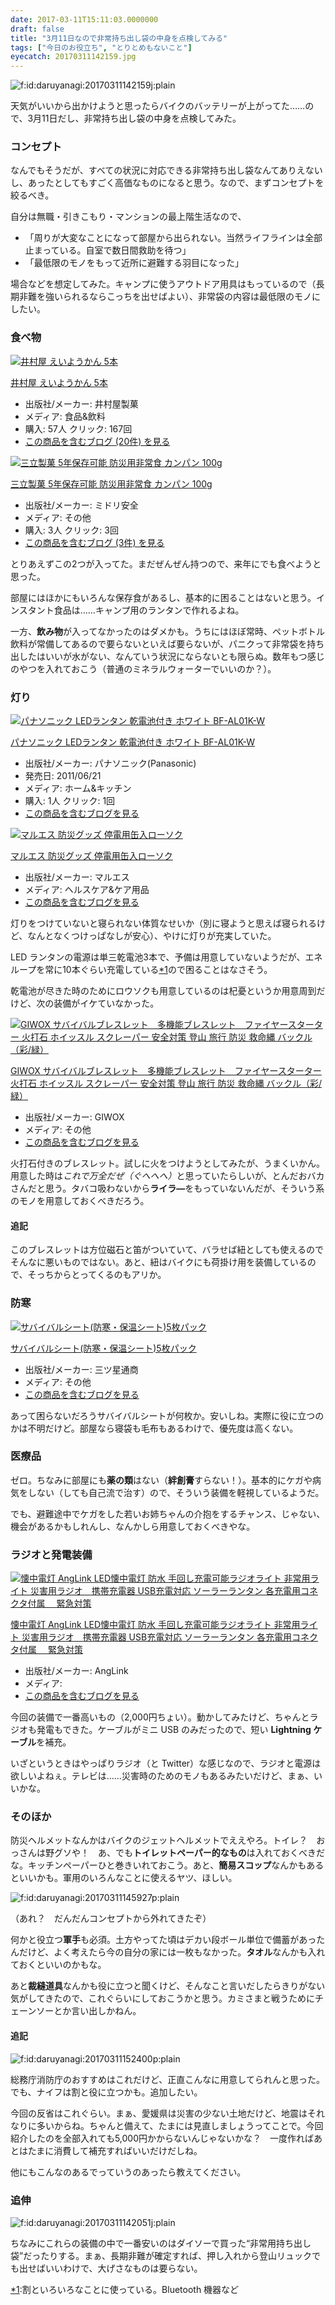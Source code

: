 ```yaml
---
date: 2017-03-11T15:11:03.0000000
draft: false
title: "3月11日なので非常持ち出し袋の中身を点検してみる"
tags: ["今日のお役立ち", "とりとめもないこと"]
eyecatch: 20170311142159.jpg
---
```

<p><span itemscope itemtype="http://schema.org/Photograph"><img src="20170311142159.jpg" alt="f:id:daruyanagi:20170311142159j:plain" title="f:id:daruyanagi:20170311142159j:plain" class="hatena-fotolife" itemprop="image"></span></p><p>天気がいいから出かけようと思ったらバイクのバッテリーが上がってた……ので、3月11日だし、非常持ち出し袋の中身を点検してみた。</p>

<div class="section">
<h3>コンセプト</h3>
<p>なんでもそうだが、すべての状況に対応できる非常持ち出し袋なんてありえないし、あったとしてもすごく高価なものになると思う。なので、まずコンセプトを絞るべき。</p><p>自分は無職・引きこもり・マンションの最上階生活なので、</p>

<ul>
<li>「周りが大変なことになって部屋から出られない。当然ライフラインは全部止まっている。自室で数日間救助を待つ」</li>
<li>「最低限のモノをもって近所に避難する羽目になった」</li>
</ul><p>場合などを想定してみた。キャンプに使うアウトドア用具はもっているので（長期非難を強いられるならこっちを出せばよい）、非常袋の内容は最低限のモノにしたい。</p>

</div>
<div class="section">
<h3>食べ物</h3>
<p><div class="hatena-asin-detail"><a href="http://www.amazon.co.jp/exec/obidos/ASIN/B0053F5FAC/bestylesnet-22/"><img src="https://images-fe.ssl-images-amazon.com/images/I/618kSlX72WL._SL160_.jpg" class="hatena-asin-detail-image" alt="井村屋 えいようかん 5本" title="井村屋 えいようかん 5本"></a><div class="hatena-asin-detail-info"><p class="hatena-asin-detail-title"><a href="http://www.amazon.co.jp/exec/obidos/ASIN/B0053F5FAC/bestylesnet-22/">井村屋 えいようかん 5本</a></p><ul><li><span class="hatena-asin-detail-label">出版社/メーカー:</span> 井村屋製菓</li><li><span class="hatena-asin-detail-label">メディア:</span> 食品&飲料</li><li><span class="hatena-asin-detail-label">購入</span>: 57人 <span class="hatena-asin-detail-label">クリック</span>: 167回</li><li><a href="http://d.hatena.ne.jp/asin/B0053F5FAC/bestylesnet-22" target="_blank">この商品を含むブログ (20件) を見る</a></li></ul></div><div class="hatena-asin-detail-foot"></div></div></p><p><div class="hatena-asin-detail"><a href="http://www.amazon.co.jp/exec/obidos/ASIN/B000VZ2KCA/bestylesnet-22/"><img src="https://images-fe.ssl-images-amazon.com/images/I/31YJMj59rTL._SL160_.jpg" class="hatena-asin-detail-image" alt="三立製菓 5年保存可能 防災用非常食 カンパン 100g" title="三立製菓 5年保存可能 防災用非常食 カンパン 100g"></a><div class="hatena-asin-detail-info"><p class="hatena-asin-detail-title"><a href="http://www.amazon.co.jp/exec/obidos/ASIN/B000VZ2KCA/bestylesnet-22/">三立製菓 5年保存可能 防災用非常食 カンパン 100g</a></p><ul><li><span class="hatena-asin-detail-label">出版社/メーカー:</span> ミドリ安全</li><li><span class="hatena-asin-detail-label">メディア:</span> その他</li><li><span class="hatena-asin-detail-label">購入</span>: 3人 <span class="hatena-asin-detail-label">クリック</span>: 3回</li><li><a href="http://d.hatena.ne.jp/asin/B000VZ2KCA/bestylesnet-22" target="_blank">この商品を含むブログ (3件) を見る</a></li></ul></div><div class="hatena-asin-detail-foot"></div></div></p><p>とりあえずこの2つが入ってた。まだぜんぜん持つので、来年にでも食べようと思った。</p><p>部屋にはほかにもいろんな保存食があるし、基本的に困ることはないと思う。インスタント食品は……キャンプ用のランタンで作れるよね。</p><p>一方、<b>飲み物</b>が入ってなかったのはダメかも。うちにはほぼ常時、ペットボトル飲料が常備してあるので要らないといえば要らないが、パニクって非常袋を持ち出したはいいが水がない、なんていう状況にならないとも限らぬ。数年もつ感じのやつを入れておこう（普通のミネラルウォーターでいいのか？）。</p>

</div>
<div class="section">
<h3>灯り</h3>
<p><div class="hatena-asin-detail"><a href="http://www.amazon.co.jp/exec/obidos/ASIN/B0051J4PTW/bestylesnet-22/"><img src="https://images-fe.ssl-images-amazon.com/images/I/31gYr0EdsDL._SL160_.jpg" class="hatena-asin-detail-image" alt="パナソニック LEDランタン 乾電池付き ホワイト BF-AL01K-W" title="パナソニック LEDランタン 乾電池付き ホワイト BF-AL01K-W"></a><div class="hatena-asin-detail-info"><p class="hatena-asin-detail-title"><a href="http://www.amazon.co.jp/exec/obidos/ASIN/B0051J4PTW/bestylesnet-22/">パナソニック LEDランタン 乾電池付き ホワイト BF-AL01K-W</a></p><ul><li><span class="hatena-asin-detail-label">出版社/メーカー:</span> パナソニック(Panasonic)</li><li><span class="hatena-asin-detail-label">発売日:</span> 2011/06/21</li><li><span class="hatena-asin-detail-label">メディア:</span> ホーム&キッチン</li><li><span class="hatena-asin-detail-label">購入</span>: 1人 <span class="hatena-asin-detail-label">クリック</span>: 1回</li><li><a href="http://d.hatena.ne.jp/asin/B0051J4PTW/bestylesnet-22" target="_blank">この商品を含むブログを見る</a></li></ul></div><div class="hatena-asin-detail-foot"></div></div></p><p><div class="hatena-asin-detail"><a href="http://www.amazon.co.jp/exec/obidos/ASIN/B0060U3TRU/bestylesnet-22/"><img src="https://images-fe.ssl-images-amazon.com/images/I/6104t5BCErL._SL160_.jpg" class="hatena-asin-detail-image" alt="マルエス 防災グッズ 停電用缶入ローソク" title="マルエス 防災グッズ 停電用缶入ローソク"></a><div class="hatena-asin-detail-info"><p class="hatena-asin-detail-title"><a href="http://www.amazon.co.jp/exec/obidos/ASIN/B0060U3TRU/bestylesnet-22/">マルエス 防災グッズ 停電用缶入ローソク</a></p><ul><li><span class="hatena-asin-detail-label">出版社/メーカー:</span> マルエス</li><li><span class="hatena-asin-detail-label">メディア:</span> ヘルスケア&ケア用品</li><li><a href="http://d.hatena.ne.jp/asin/B0060U3TRU/bestylesnet-22" target="_blank">この商品を含むブログを見る</a></li></ul></div><div class="hatena-asin-detail-foot"></div></div></p><p>灯りをつけていないと寝られない体質なせいか（別に寝ようと思えば寝られるけど、なんとなくつけっぱなしが安心）、やけに灯りが充実していた。</p><p>LED ランタンの電源は単三乾電池3本で、予備は用意していないようだが、エネループを常に10本ぐらい充電している<a href="#f-3d7fe368" name="fn-3d7fe368" title="割といろいろなことに使っている。Bluetooth 機器など">*1</a>ので困ることはなさそう。</p><p>乾電池が尽きた時のためにロウソクも用意しているのは杞憂というか用意周到だけど、次の装備がイケていなかった。</p><p><div class="hatena-asin-detail"><a href="http://www.amazon.co.jp/exec/obidos/ASIN/B01LKZHGJ6/bestylesnet-22/"><img src="https://images-fe.ssl-images-amazon.com/images/I/51DWgnrIOML._SL160_.jpg" class="hatena-asin-detail-image" alt="GIWOX サバイバルブレスレット　多機能ブレスレット　ファイヤースターター 火打石 ホイッスル スクレーパー 安全対策 登山 旅行 防災 救命縄 バックル（彩/緑）" title="GIWOX サバイバルブレスレット　多機能ブレスレット　ファイヤースターター 火打石 ホイッスル スクレーパー 安全対策 登山 旅行 防災 救命縄 バックル（彩/緑）"></a><div class="hatena-asin-detail-info"><p class="hatena-asin-detail-title"><a href="http://www.amazon.co.jp/exec/obidos/ASIN/B01LKZHGJ6/bestylesnet-22/">GIWOX サバイバルブレスレット　多機能ブレスレット　ファイヤースターター 火打石 ホイッスル スクレーパー 安全対策 登山 旅行 防災 救命縄 バックル（彩/緑）</a></p><ul><li><span class="hatena-asin-detail-label">出版社/メーカー:</span> GIWOX</li><li><span class="hatena-asin-detail-label">メディア:</span> その他</li><li><a href="http://d.hatena.ne.jp/asin/B01LKZHGJ6/bestylesnet-22" target="_blank">この商品を含むブログを見る</a></li></ul></div><div class="hatena-asin-detail-foot"></div></div></p><p>火打石付きのブレスレット。試しに火をつけようとしてみたが、うまくいかん。用意した時は<i>これで万全だぜ（ぐへへへ）</i>と思っていたらしいが、とんだおバカさんだと思う。タバコ吸わないから<b>ライラ―</b>をもっていないんだが、そういう系のモノを用意しておくべきだろう。</p>

<div class="section">
<h4>追記</h4>
<p>このブレスレットは方位磁石と笛がついていて、バラせば紐としても使えるのでそんなに悪いものではない。あと、紐はバイクにも荷掛け用を装備しているので、そっちからとってくるのもアリか。</p>

</div>
</div>
<div class="section">
<h3>防寒</h3>
<p><div class="hatena-asin-detail"><a href="http://www.amazon.co.jp/exec/obidos/ASIN/B00HUML6Y0/bestylesnet-22/"><img src="https://images-fe.ssl-images-amazon.com/images/I/41c5KXx4LTL._SL160_.jpg" class="hatena-asin-detail-image" alt="サバイバルシート(防寒・保温シート)5枚パック" title="サバイバルシート(防寒・保温シート)5枚パック"></a><div class="hatena-asin-detail-info"><p class="hatena-asin-detail-title"><a href="http://www.amazon.co.jp/exec/obidos/ASIN/B00HUML6Y0/bestylesnet-22/">サバイバルシート(防寒・保温シート)5枚パック</a></p><ul><li><span class="hatena-asin-detail-label">出版社/メーカー:</span> 三ツ星通商</li><li><span class="hatena-asin-detail-label">メディア:</span> その他</li><li><a href="http://d.hatena.ne.jp/asin/B00HUML6Y0/bestylesnet-22" target="_blank">この商品を含むブログを見る</a></li></ul></div><div class="hatena-asin-detail-foot"></div></div></p><p>あって困らないだろうサバイバルシートが何枚か。安いしね。実際に役に立つのかは不明だけど。部屋なら寝袋も毛布もあるわけで、優先度は高くない。</p>

</div>
<div class="section">
<h3>医療品</h3>
<p>ゼロ。ちなみに部屋にも<b>薬の類</b>はない（<b>絆創膏</b>すらない！）。基本的にケガや病気をしない（しても自己流で治す）ので、そういう装備を軽視しているようだ。</p><p>でも、避難途中でケガをした若いお姉ちゃんの介抱をするチャンス、じゃない、機会があるかもしれんし、なんかしら用意しておくべきやな。</p>

</div>
<div class="section">
<h3>ラジオと発電装備</h3>
<p><div class="hatena-asin-detail"><a href="http://www.amazon.co.jp/exec/obidos/ASIN/B01HM9P11Y/bestylesnet-22/"><img src="https://images-fe.ssl-images-amazon.com/images/I/51-V1S8kQ0L._SL160_.jpg" class="hatena-asin-detail-image" alt="懐中電灯 AngLink LED懐中電灯 防水 手回し充電可能ラジオライト 非常用ライト 災害用ラジオ　携帯充電器 USB充電対応 ソーラーランタン 各充電用コネクタ付属　 緊急対策" title="懐中電灯 AngLink LED懐中電灯 防水 手回し充電可能ラジオライト 非常用ライト 災害用ラジオ　携帯充電器 USB充電対応 ソーラーランタン 各充電用コネクタ付属　 緊急対策"></a><div class="hatena-asin-detail-info"><p class="hatena-asin-detail-title"><a href="http://www.amazon.co.jp/exec/obidos/ASIN/B01HM9P11Y/bestylesnet-22/">懐中電灯 AngLink LED懐中電灯 防水 手回し充電可能ラジオライト 非常用ライト 災害用ラジオ　携帯充電器 USB充電対応 ソーラーランタン 各充電用コネクタ付属　 緊急対策</a></p><ul><li><span class="hatena-asin-detail-label">出版社/メーカー:</span> AngLink</li><li><span class="hatena-asin-detail-label">メディア:</span> </li><li><a href="http://d.hatena.ne.jp/asin/B01HM9P11Y/bestylesnet-22" target="_blank">この商品を含むブログを見る</a></li></ul></div><div class="hatena-asin-detail-foot"></div></div></p><p>今回の装備で一番高いもの（2,000円ちょい）。動かしてみたけど、ちゃんとラジオも発電もできた。ケーブルがミニ USB のみだったので、短い <b>Lightning ケーブル</b>を補充。</p><p>いざというときはやっぱりラジオ（と Twitter）な感じなので、ラジオと電源は欲しいよねぇ。テレビは……災害時のためのモノもあるみたいだけど、まぁ、いいかな。</p>

</div>
<div class="section">
<h3>そのほか</h3>
<p>防災ヘルメットなんかはバイクのジェットヘルメットでええやろ。トイレ？　おっさんは野グソや！　あ、でも<b>トイレットペーパー的なもの</b>は入れておくべきだな。キッチンペーパーひと巻きいれておこう。あと、<b>簡易スコップ</b>なんかもあるといいかも。軍用のいろんなことに使えるヤツ、ほしい。</p><p><span itemscope itemtype="http://schema.org/Photograph"><img src="20170311145927.png" alt="f:id:daruyanagi:20170311145927p:plain" title="f:id:daruyanagi:20170311145927p:plain" class="hatena-fotolife" itemprop="image"></span></p><p>（あれ？　だんだんコンセプトから外れてきたぞ）</p><p>何かと役立つ<b>軍手</b>も必須。土方やってた頃はデカい段ボール単位で備蓄があったんだけど、よく考えたら今の自分の家には一枚もなかった。<b>タオル</b>なんかも入れておくといいのかもな。</p><p>あと<b>裁縫道具</b>なんかも役に立つと聞くけど、そんなこと言いだしたらきりがない気がしてきたので、これぐらいにしておこうかと思う。カミさまと戦うためにチェーンソーとか言い出しかねん。</p>

<div class="section">
<h4>追記</h4>
<p><span itemscope itemtype="http://schema.org/Photograph"><img src="20170311152400.png" alt="f:id:daruyanagi:20170311152400p:plain" title="f:id:daruyanagi:20170311152400p:plain" class="hatena-fotolife" itemprop="image"></span></p><p>総務庁消防庁のおすすめはこれだけど、正直こんなに用意してられんと思った。でも、ナイフは割と役に立つかも。追加したい。</p><p>今回の反省はこれぐらい。まぁ、愛媛県は災害の少ない土地だけど、地震はそれなりに多いからね。ちゃんと備えて、たまには見直しましょうってことで。今回紹介したのを全部入れても5,000円かからないんじゃないかな？　一度作ればあとはたまに消費して補充すればいいだけだしね。</p><p>他にもこんなのあるでっていうのあったら教えてください。</p>

</div>
</div>
<div class="section">
<h3>追伸</h3>
<p><span itemscope itemtype="http://schema.org/Photograph"><img src="20170311142051.jpg" alt="f:id:daruyanagi:20170311142051j:plain" title="f:id:daruyanagi:20170311142051j:plain" class="hatena-fotolife" itemprop="image"></span></p><p>ちなみにこれらの装備の中で一番安いのはダイソーで買った“非常用持ち出し袋”だったりする。まぁ、長期非難が確定すれば、押し入れから登山リュックでも出せばいいわけで、大げさなものは要らない。</p>

</div><div class="footnote">
<p class="footnote"><a href="#fn-3d7fe368" name="f-3d7fe368" class="footnote-number">*1</a><span class="footnote-delimiter">:</span><span class="footnote-text">割といろいろなことに使っている。Bluetooth 機器など</span></p>
</div>